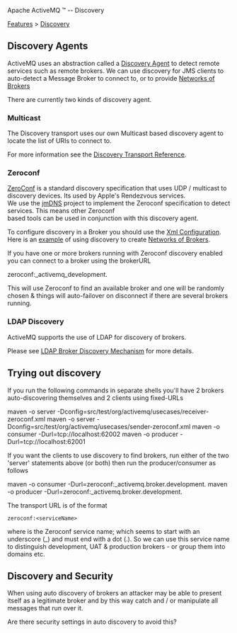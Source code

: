 Apache ActiveMQ ™ -- Discovery 

[Features](features.html) > [Discovery](discovery.html)


Discovery Agents
----------------

ActiveMQ uses an abstraction called a [Discovery Agent](http://actievmq.apache.org/maven/activemq-core/apidocs/org/apache/activemq/transport/discovery/DiscoveryAgent.html) to detect remote services such as remote brokers. We can use discovery for JMS clients to auto-detect a Message Broker to connect to, or to provide [Networks of Brokers](networks-of-brokers.html)

There are currently two kinds of discovery agent.

### Multicast

The Discovery transport uses our own Multicast based discovery agent to locate the list of URIs to connect to.

For more information see the [Discovery Transport Reference](discovery-transport-reference.html).

### Zeroconf

[ZeroConf](zeroconf.html) is a standard discovery specification that uses UDP / multicast to discovery devices. Its used by Apple's Rendezvous services.  
We use the [jmDNS](http://jmdns.sf.net/) project to implement the Zeroconf specification to detect services. This means other Zeroconf  
based tools can be used in conjunction with this discovery agent.

To configure discovery in a Broker you should use the [Xml Configuration](xml-configuration.html). Here is an [example](http://svn.apache.org/viewvc/activemq/trunk/activemq-unit-tests/src/test/resources/org/apache/activemq/usecases/receiver-zeroconf.xml?view=co) of using discovery to create [Networks of Brokers](networks-of-brokers.html).

If you have one or more brokers running with Zeroconf discovery enabled you can connect to a broker using the brokerURL

zeroconf:\_activemq\_development.

This will use Zeroconf to find an available broker and one will be randomly chosen & things will auto-failover on disconnect if there are several brokers running.

### LDAP Discovery

ActiveMQ supports the use of LDAP for discovery of brokers.

Please see [LDAP Broker Discovery Mechanism](ldap-broker-discovery-mechanism.html) for more details.

Trying out discovery
--------------------

If you run the following commands in separate shells you'll have 2 brokers auto-discovering themselves and 2 clients using fixed-URLs

maven -o server -Dconfig=src/test/org/activemq/usecases/receiver-zeroconf.xml
maven -o server -Dconfig=src/test/org/activemq/usecases/sender-zeroconf.xml
maven -o consumer -Durl=tcp://localhost:62002
maven -o producer -Durl=tcp://localhost:62001

If you want the clients to use discovery to find brokers, run either of the two 'server' statements above (or both) then run the producer/consumer as follows

maven -o consumer -Durl=zeroconf:_activemq.broker.development.
maven -o producer  -Durl=zeroconf:_activemq.broker.development.

The transport URL is of the format

    zeroconf:<serviceName>

where _<serviceName>_ is the Zeroconf service name; which seems to start with an underscore (_) and must end with a dot (.). So we can use this service name to distinguish development, UAT & production brokers - or group them into domains etc.

Discovery and Security
----------------------

When using auto discovery of brokers an attacker may be able to present itself as a legitimate broker and by this way catch and / or manipulate all messages that run over it.

Are there security settings in auto discovery to avoid this?

